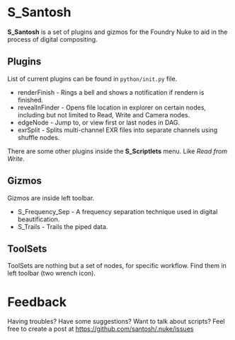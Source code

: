 # S\_Santosh
**S\_Santosh** is a set of plugins and gizmos for the Foundry Nuke to aid in the process of digital compositing.

## Plugins
List of current plugins can be found in `python/init.py` file.

 * renderFinish - Rings a bell and shows a notification if rendern is finished.
 * revealInFinder - Opens file location in explorer on certain nodes, including but not limited to Read, Write and Camera nodes.
 * edgeNode - Jump to, or view first or last nodes in DAG.
 * exrSplit - Splits multi-channel EXR files into separate channels using shuffle nodes.

There are some other plugins inside the **S\_Scriptlets** menu. Like *Read from Write*.

## Gizmos
Gizmos are inside left toolbar. 

 * S\_Frequency\_Sep - A frequency separation technique used in digital beautification.
 * S\_Trails - Trails the piped data.

## ToolSets
ToolSets are nothing but a set of nodes, for specific workflow. Find them in left toolbar (two wrench icon).
 
# Feedback
Having troubles? Have some suggestions? Want to talk about scripts? Feel free to create a post at https://github.com/santosh/.nuke/issues

